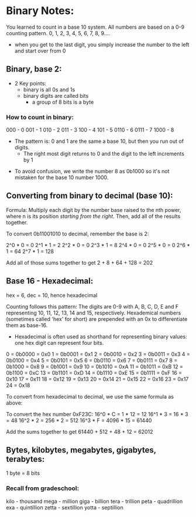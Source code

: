# Binary Notes:

You learned to count in a base 10 system. All numbers are based on a 0-9 counting pattern.
0, 1, 2, 3, 4, 5, 6, 7, 8, 9....
- when you get to the last digit, you simply increase the number to the left and start over from 0

## Binary, base 2:

- 2 Key points: 
    - binary is all 0s and 1s
    - binary digits are called bits
        - a group of 8 bits is a byte

### How to count in binary:
000 - 0
001 - 1
010 - 2
011 - 3
100 - 4
101 - 5
0110 - 6
0111 - 7
1000 - 8

* The pattern is: 0 and 1 are the same a base 10, but then you run out of digits.
    - The right most digit returns to 0 and the digit to the left increments by 1

- To avoid confusion, we write the number 8 as 0b1000 so it's not mistaken for the base 10 number 1000.

## Converting from binary to decimal (base 10):

Formula: Multiply each digit by the number base raised to the nth power, where n
is its position _starting from the right_. Then, add all of the results together.

To convert 0b11001010 to decimal, remember the base is 2:

2^0 * 0 = 0
2^1 * 1 = 2
2^2 * 0 = 0
2^3 * 1 = 8
2^4 * 0 = 0
2^5 * 0 = 0
2^6 * 1 = 64
2^7 * 1 = 128

Add all of those sums together to get 2 + 8 + 64 + 128 = 202

## Base 16 - Hexadecimal:

hex = 6, dec = 10, hence hexadecimal


Counting follows this pattern: 
The digits are 0-9 with A, B, C, D, E and F representing 10, 11, 12, 13, 14 and 15, respectively. Hexademical numbers (sometimes called 'hex' for short) are prepended with an 0x to differentiate them as base-16.

- Hexadecimal is often used as shorthand for representing binary values: one hex digit can represent four bits.

 0 = 0b0000 = 0x0
 1 = 0b0001 = 0x1
 2 = 0b0010 = 0x2
 3 = 0b0011 = 0x3
 4 = 0b0100 = 0x4
 5 = 0b0101 = 0x5
 6 = 0b0110 = 0x6
 7 = 0b0111 = 0x7
 8 = 0b1000 = 0x8
 9 = 0b1001 = 0x9
10 = 0b1010 = 0xA
11 = 0b1011 = 0xB
12 = 0b1100 = 0xC
13 = 0b1101 = 0xD
14 = 0b1110 = 0xE
15 = 0b1111 = 0xF
16 = 0x10
17 = 0x11
18 = 0x12
19 = 0x13
20 = 0x14
21 = 0x15
22 = 0x16
23 = 0x17
24 = 0x18

To convert from hexadecimal to decimal, we use the same formula as above:

To convert the hex number 0xF23C:
16^0 * C =    1 * 12 = 12
16^1 * 3 =   16 *  3 = 48
16^2 * 2 =  256 *  2 = 512
16^3 * F = 4096 * 15 = 61440

Add the sums together to get 61440 + 512 + 48 + 12 = 62012

## Bytes, kilobytes, megabytes, gigabytes, terabytes:

1 byte = 8 bits

### Recall from gradeschool:
kilo - thousand
mega - million
giga - billion
tera - trillion
peta - quadrillion
exa - quintillion
zetta - sextillion
yotta - septillion

